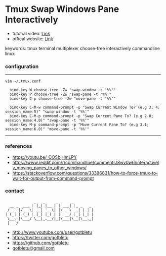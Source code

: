 # Tmux Swap Windows Pane Interactively
* tutorial video: [Link](https://youtu.be/_OOSbjHmLPY)
* offical website: [Link](https://www.youtube.com/user/gotbletu)
 
keywords: tmux terminal multiplexer choose-tree interactively commandline linux

### configuration
----
    vim ~/.tmux.conf
    
      bind-key W choose-tree -Zw "swap-window -t '%%'"
      bind-key P choose-tree -Zw "swap-pane -t '%%'"
      bind-key C-p choose-tree -Zw "move-pane -t '%%'"
      
      bind-key C-M-w command-prompt -p "Swap Current Window To? (e.g 3; 4; session_name:5)" "swap-window -t '%%'"
      bind-key C-M-p command-prompt -p "Swap Current Pane To? (e.g 2.0; session_name:4.0)" "swap-pane -t '%%'"
      bind-key M-p command-prompt -p "Move Current Pane To? (e.g 3.1; session_name:6.0)" "move-pane -t '%%'"
----
    
### references
- https://youtu.be/_OOSbjHmLPY
- https://www.reddit.com/r/commandline/comments/8wv0w6/interactively_moving_panes_to_other_windows/
- https://stackoverflow.com/questions/33396831/how-to-force-tmux-to-wait-for-output-from-command-prompt

### contact

                 _   _     _      _         
      __ _  ___ | |_| |__ | | ___| |_ _   _ 
     / _` |/ _ \| __| '_ \| |/ _ \ __| | | |
    | (_| | (_) | |_| |_) | |  __/ |_| |_| |
     \__, |\___/ \__|_.__/|_|\___|\__|\__,_|
     |___/                                  

- http://www.youtube.com/user/gotbletu
- https://twitter.com/gotbletu
- https://github.com/gotbletu
- gotbletu@gmail.com


